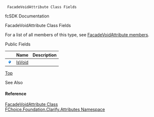 ﻿     FacadeVoidAttribute Class Fields                                                   

fcSDK Documentation

FacadeVoidAttribute Class Fields

For a list of all members of this type, see [FacadeVoidAttribute members](fcSDK~FChoice.Foundation.Clarify.Attributes.FacadeVoidAttribute_members.md).

Public Fields

|   | Name | Description |
| --- | --- | --- |
| ![Public Field](dotnetimages/publicField.png) | [IsVoid](fcSDK~FChoice.Foundation.Clarify.Attributes.FacadeVoidAttribute~IsVoid.md) |   |

[Top](#top)

See Also

#### Reference

[FacadeVoidAttribute Class](fcSDK~FChoice.Foundation.Clarify.Attributes.FacadeVoidAttribute.md)  
[FChoice.Foundation.Clarify.Attributes Namespace](fcSDK~FChoice.Foundation.Clarify.Attributes_namespace.md)